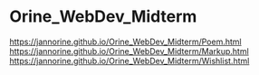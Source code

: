 # Orine_WebDev_Midterm
https://jannorine.github.io/Orine_WebDev_Midterm/Poem.html
https://jannorine.github.io/Orine_WebDev_Midterm/Markup.html
https://jannorine.github.io/Orine_WebDev_Midterm/Wishlist.html
